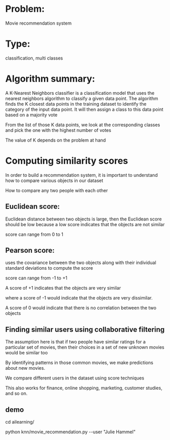 # Problem:

Movie recommendation system

# Type:

classification, multi classes

# Algorithm summary:

A K-Nearest Neighbors classifier is a classification model that uses the nearest neighbors
algorithm to classify a given data point. The algorithm finds the K closest data points in the
training dataset to identify the category of the input data point. It will then assign a class to
this data point based on a majority vote

From the list of those K data points, we look at the
corresponding classes and pick the one with the highest number of votes

The value of K depends on the problem at hand

# Computing similarity scores

In order to build a recommendation system, it is important to understand how to compare
various objects in our dataset

How to compare any two people with each other

## Euclidean score:

Euclidean distance between two objects is large,
then the Euclidean score should be low because a low score indicates that the objects are not
similar

score can range from 0 to 1

## Pearson score:

uses the covariance
between the two objects along with their individual standard deviations to compute the
score

score can range from -1 to +1

A score of +1 indicates that the objects are very similar

where a score of -1 would indicate that the objects are very dissimilar.

A score of 0 would indicate that there is no correlation between the two objects

## Finding similar users using collaborative filtering

The assumption here is that if two people have similar ratings for a particular set of movies,
then their choices in a set of new unknown movies would be similar too

By identifying patterns in those common movies, we make predictions about new movies.

We compare different users in the dataset using score techniques

This also works for finance, online shopping, marketing, customer studies, and so on.

## demo

cd ailearning/

python knn/movie_recommendation.py --user "Julie Hammel"
